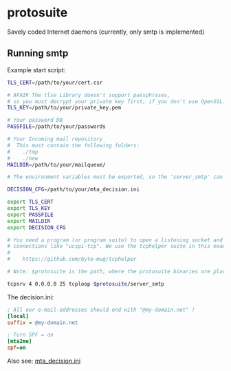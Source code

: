# protosuite
Savely coded Internet daemons (currently, only smtp is implemented)



## Running smtp

Example start script:
```sh
TLS_CERT=/path/to/your/cert.csr

# AFAIK The tlse Library doesn't support passphrases,
# so you must decrypt your private key first, if you don't use OpenSSL!
TLS_KEY=/path/to/your/private_key.pem

# Your password DB
PASSFILE=/path/to/your/passwords

# Your Incoming mail repository
#  This must contain the following folders:
#    ./tmp
#    ./new
MAILDIR=/path/to/your/mailqueue/

# The environment variables must be exported, so the 'server_smtp' can see them.

DECISION_CFG=/path/to/your/mta_decision.ini

export TLS_CERT
export TLS_KEY
export PASSFILE
export MAILDIR
export DECISION_CFG

# You need a program (or program suite) to open a listening socket and accept
# connections like "ucspi-tcp". We use the tcphelper suite in this example.
#
#    https://github.com/byte-mug/tcphelper

# Note: $protosuite is the path, where the protosuite binaries are placed.

tcpsrv 4 0.0.0.0 25 tcploop $protosuite/server_smtp


```

The decision.ini:

```ini
; All our e-mail-addresses should end with "@my-domain.net" !
[local]
suffix = @my-domain.net

; Turn SPF = on
[mta2me]
spf=on
```

Also see: [mta_decision.ini](./example/mta_decision.ini)

